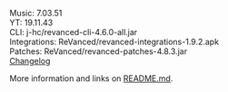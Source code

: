 Music: 7.03.51  
YT: 19.11.43  
CLI: j-hc/revanced-cli-4.6.0-all.jar  
Integrations: ReVanced/revanced-integrations-1.9.2.apk  
Patches: ReVanced/revanced-patches-4.8.3.jar  
[Changelog](https://github.com/ReVanced/revanced-patches/releases/tag/v4.8.3)  

More information and links on [README.md](https://github.com/Kevinr99089/ReVanced.Builder).  
